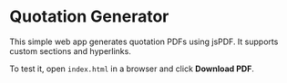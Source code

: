 # Quotation Generator

This simple web app generates quotation PDFs using jsPDF. It supports custom sections and hyperlinks.

To test it, open `index.html` in a browser and click **Download PDF**.
